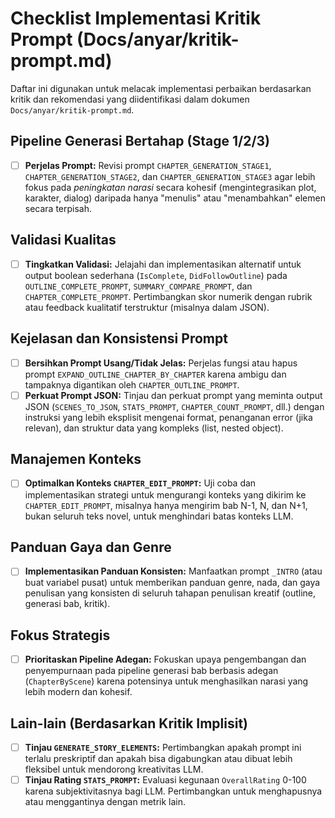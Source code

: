# Checklist Implementasi Kritik Prompt (Docs/anyar/kritik-prompt.md)

Daftar ini digunakan untuk melacak implementasi perbaikan berdasarkan kritik dan rekomendasi yang diidentifikasi dalam dokumen `Docs/anyar/kritik-prompt.md`.

## Pipeline Generasi Bertahap (Stage 1/2/3)

-   [ ] **Perjelas Prompt:** Revisi prompt `CHAPTER_GENERATION_STAGE1`, `CHAPTER_GENERATION_STAGE2`, dan `CHAPTER_GENERATION_STAGE3` agar lebih fokus pada *peningkatan narasi* secara kohesif (mengintegrasikan plot, karakter, dialog) daripada hanya "menulis" atau "menambahkan" elemen secara terpisah.

## Validasi Kualitas

-   [ ] **Tingkatkan Validasi:** Jelajahi dan implementasikan alternatif untuk output boolean sederhana (`IsComplete`, `DidFollowOutline`) pada `OUTLINE_COMPLETE_PROMPT`, `SUMMARY_COMPARE_PROMPT`, dan `CHAPTER_COMPLETE_PROMPT`. Pertimbangkan skor numerik dengan rubrik atau feedback kualitatif terstruktur (misalnya dalam JSON).

## Kejelasan dan Konsistensi Prompt

-   [ ] **Bersihkan Prompt Usang/Tidak Jelas:** Perjelas fungsi atau hapus prompt `EXPAND_OUTLINE_CHAPTER_BY_CHAPTER` karena ambigu dan tampaknya digantikan oleh `CHAPTER_OUTLINE_PROMPT`.
-   [ ] **Perkuat Prompt JSON:** Tinjau dan perkuat prompt yang meminta output JSON (`SCENES_TO_JSON`, `STATS_PROMPT`, `CHAPTER_COUNT_PROMPT`, dll.) dengan instruksi yang lebih eksplisit mengenai format, penanganan error (jika relevan), dan struktur data yang kompleks (list, nested object).

## Manajemen Konteks

-   [ ] **Optimalkan Konteks `CHAPTER_EDIT_PROMPT`:** Uji coba dan implementasikan strategi untuk mengurangi konteks yang dikirim ke `CHAPTER_EDIT_PROMPT`, misalnya hanya mengirim bab N-1, N, dan N+1, bukan seluruh teks novel, untuk menghindari batas konteks LLM.

## Panduan Gaya dan Genre

-   [ ] **Implementasikan Panduan Konsisten:** Manfaatkan prompt `_INTRO` (atau buat variabel pusat) untuk memberikan panduan genre, nada, dan gaya penulisan yang konsisten di seluruh tahapan penulisan kreatif (outline, generasi bab, kritik).

## Fokus Strategis

-   [ ] **Prioritaskan Pipeline Adegan:** Fokuskan upaya pengembangan dan penyempurnaan pada pipeline generasi bab berbasis adegan (`ChapterByScene`) karena potensinya untuk menghasilkan narasi yang lebih modern dan kohesif.

## Lain-lain (Berdasarkan Kritik Implisit)

-   [ ] **Tinjau `GENERATE_STORY_ELEMENTS`:** Pertimbangkan apakah prompt ini terlalu preskriptif dan apakah bisa digabungkan atau dibuat lebih fleksibel untuk mendorong kreativitas LLM.
-   [ ] **Tinjau Rating `STATS_PROMPT`:** Evaluasi kegunaan `OverallRating` 0-100 karena subjektivitasnya bagi LLM. Pertimbangkan untuk menghapusnya atau menggantinya dengan metrik lain.

